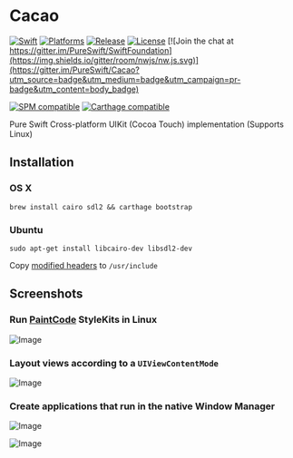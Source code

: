 # Cacao
[![Swift](https://img.shields.io/badge/swift-3.0-orange.svg?style=flat)](https://developer.apple.com/swift/)
[![Platforms](https://img.shields.io/badge/platform-osx%20%7C%20linux-lightgrey.svg)](https://developer.apple.com/swift/)
[![Release](https://img.shields.io/github/release/pureswift/cacao.svg)](https://github.com/PureSwift/Cacao/releases)
[![License](https://img.shields.io/badge/license-MIT-71787A.svg)](https://tldrlegal.com/license/mit-license)
[![Join the chat at https://gitter.im/PureSwift/SwiftFoundation](https://img.shields.io/gitter/room/nwjs/nw.js.svg)](https://gitter.im/PureSwift/Cacao?utm_source=badge&utm_medium=badge&utm_campaign=pr-badge&utm_content=body_badge)

[![SPM compatible](https://img.shields.io/badge/SPM-compatible-4BC51D.svg?style=flat)](https://github.com/apple/swift-package-manager)
[![Carthage compatible](https://img.shields.io/badge/Carthage-compatible-4BC51D.svg?style=flat)](https://github.com/Carthage/Carthage)

Pure Swift Cross-platform UIKit (Cocoa Touch) implementation (Supports Linux)

## Installation

### OS X
`brew install cairo sdl2 && carthage bootstrap`

### Ubuntu
`sudo apt-get install libcairo-dev libsdl2-dev`

Copy [modified headers](https://github.com/PureSwift/CairoHeaders) to `/usr/include`

## Screenshots

### Run [PaintCode](http://www.paintcodeapp.com) StyleKits in Linux

![Image](ReadmeImages/UbuntuStyleKit.png)

### Layout views according to a `UIViewContentMode`

![Image](ReadmeImages/ContentMode.gif)

### Create applications that run in the native Window Manager

![Image](ReadmeImages/UbuntuWindow.jpg)

![Image](ReadmeImages/MacWindow.jpg)

